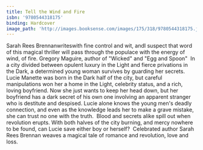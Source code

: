 ```yaml
---
title: Tell the Wind and Fire
isbn: '9780544318175'
binding: Hardcover
image_path: 'http://images.booksense.com/images/175/318/9780544318175.jpg'
---
```



Sarah Rees Brennanwriteswith fine control and wit, andI suspect that word of this magical thriller will pass through the populace with the energy of wind, of fire. Gregory Maguire, author of "Wicked" and "Egg and Spoon"&nbsp;
In a city divided between opulent luxury in the Light and fierce privations in the Dark, a determined young woman survives by guarding her secrets.&nbsp;
Lucie Manette was born in the Dark half of the city, but careful manipulations won her a home in the Light, celebrity status, and a rich, loving boyfriend. Now she just wants to keep her head down, but her boyfriend has a dark secret of his own one involving an apparent stranger who is destitute and despised. Lucie alone knows the young men's deadly connection, and even as the knowledge leads her to make a grave mistake, she can trust no one with the truth.&nbsp;
Blood and secrets alike spill out when revolution erupts. With both halves of the city burning, and mercy nowhere to be found, can Lucie save either boy or herself?&nbsp;
Celebrated author Sarah Rees Brennan weaves a magical tale of romance and revolution, love and loss.